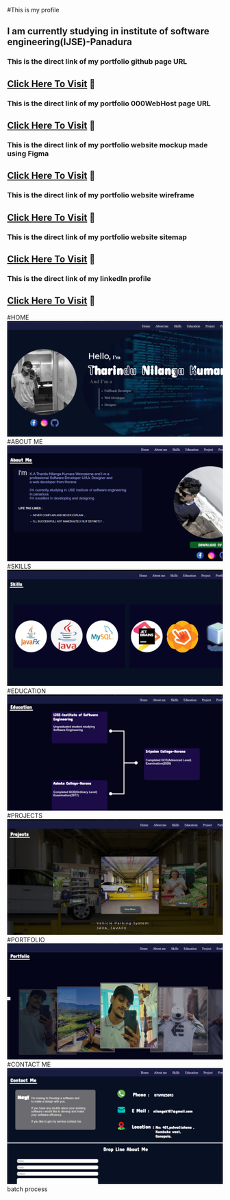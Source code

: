 #This is my profile
## I am currently studying in institute of software engineering(IJSE)-Panadura
### This is the direct link of my portfolio github page URL

## <a href="https://tharindunilanga.github.io/MyProfile/" target="_blank">Click Here To Visit</a> :footprints:

### This is the direct link of my portfolio 000WebHost page URL

## <a href="https://tharindunilanga.000webhostapp.com/" target="_blank">Click Here To Visit</a> :footprints:
### This is the direct link of my portfolio website mockup made using Figma

## <a href="https://www.figma.com/file/nIP4z1sWmZ5RId9tjH69x6/Untitled?node-id=0%3A1" target="_blank">Click Here To Visit</a> :footprints:

### This is the direct link of my portfolio website wireframe

## <a href=" https://wireframe.cc/sBBDej" target="_blank">Click Here To Visit</a> :footprints:
### This is the direct link of my portfolio website sitemap

## <a href="https://www.gloomaps.com/jKQH3gRlyc" target="_blank">Click Here To Visit</a> :footprints:
### This is the direct link of my linkedIn profile

## <a href="https://www.linkedin.com/in/tharindu-nilanga-093082226/" target="_blank">Click Here To Visit</a> :footprints:


#HOME
![ image ](assets/redme/1.png)
#ABOUT ME
![ image ](assets/redme/2.png)
#SKILLS
![ image ](assets/redme/3.png)
#EDUCATION
![ image ](assets/redme/4.png)
#PROJECTS
![ image ](assets/redme/5.png)
#PORTFOLIO
![ image ](assets/redme/6.png)
#CONTACT ME
![ image ](assets/redme/7.png)
batch process